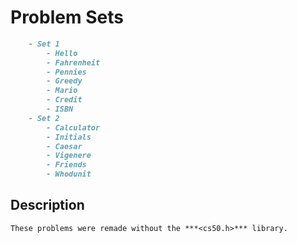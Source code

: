 # Problem Sets
```markdown
    - Set 1
        - Hello
        - Fahrenheit
        - Pennies
        - Greedy
        - Mario
        - Credit
        - ISBN
    - Set 2
        - Calculator
        - Initials
        - Caesar
        - Vigenere
        - Friends
        - Whodunit
```

## Description
    These problems were remade without the ***<cs50.h>*** library.